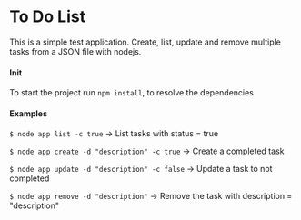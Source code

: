 # To Do List

This is a simple test application. Create, list, update and remove multiple tasks from a JSON file with nodejs.

#### Init

To start the project run `npm install`, to resolve the dependencies

#### Examples

`$ node app list -c true` -> List tasks with status = true

`$ node app create -d "description" -c true` -> Create a completed task

`$ node app update -d "description" -c false` -> Update a task to not completed

`$ node app remove -d "description"` -> Remove the task with description = "description"
